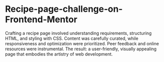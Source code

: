 # Recipe-page-challenge-on-Frontend-Mentor
Crafting a recipe page involved understanding requirements, structuring HTML, and styling with CSS. Content was carefully curated, while responsiveness and optimization were prioritized. Peer feedback and online resources were instrumental. The result: a user-friendly, visually appealing page that embodies the artistry of web development.
